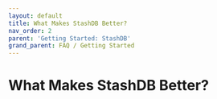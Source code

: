 ```yaml
---
layout: default
title: What Makes StashDB Better?
nav_order: 2
parent: 'Getting Started: StashDB'
grand_parent: FAQ / Getting Started
---
```


# What Makes StashDB Better?
